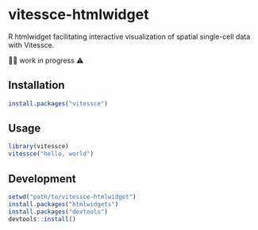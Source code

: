# vitessce-htmlwidget

R htmlwidget facilitating interactive visualization of spatial single-cell data with Vitessce.

👷🚧 work in progress ⚠️


## Installation

```r
install.packages("vitessce")
```

## Usage

```r
library(vitessce)
vitessce("hello, world")
```

## Development

```r
setwd("path/to/vitessce-htmlwidget")
install.packages("htmlwidgets")
install.packages("devtools")
devtools::install()

```
